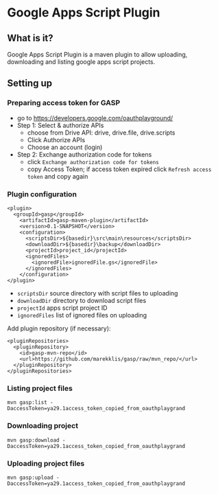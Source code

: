 # Google Apps Script Plugin

What is it?
--------------------------------------
Google Apps Script Plugin is a maven plugin to allow uploading, downloading and listing google apps script projects.

Setting up
--------------------------------------
### Preparing access token for GASP
- go to https://developers.google.com/oauthplayground/
- Step 1: Select & authorize APIs
  - choose from Drive API: drive, drive.file, drive.scripts
  - Click Authorize APIs
  - Choose an account (login)
- Step 2: Exchange authorization code for tokens
  - click ``Exchange authorization code for tokens``
  - copy Access Token; if access token expired click ``Refresh access token`` and copy again

### Plugin configuration

```
<plugin>
  <groupId>gasp</groupId>
    <artifactId>gasp-maven-plugin</artifactId>
    <version>0.1-SNAPSHOT</version>
	<configuration>
	  <scriptsDir>${basedir}\src\main\resources</scriptsDir>
	  <downloadDir>${basedir}\backup</downloadDir>
	  <projectId>project_id</projectId>
	  <ignoredFiles>
	    <ignoredFile>ignoredFile.gs</ignoredFile>
	  </ignoredFiles>
	</configuration>
</plugin>
```

- ```scriptsDir``` source directory with script files to uploading
- ```downloadDir``` directory to download script files
- ```projectId``` apps script project ID
- ```ignoredFiles``` list of ignored files on uploading

Add plugin repository (if necessary):
```
<pluginRepositories>
  <pluginRepository>
    <id>gasp-mvn-repo</id>
    <url>https://github.com/marekklis/gasp/raw/mvn_repo/</url>
  </pluginRepository>
</pluginRepositories>
```

### Listing project files
``` mvn gasp:list -DaccessToken=ya29.1access_token_copied_from_oauthplaygrand ```

### Downloading project
``` mvn gasp:download -DaccessToken=ya29.1access_token_copied_from_oauthplaygrand ```

### Uploading project files
``` mvn gasp:upload -DaccessToken=ya29.1access_token_copied_from_oauthplaygrand ```
